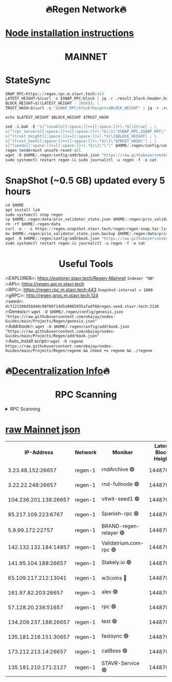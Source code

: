<h1 align="center"> 🔥Regen Network🔥</h1>

[Node installation instructions](https://github.com/obajay/nodes-Guides/tree/main/Projects/Regen)
=
<h1 align="center"> MAINNET</h1>

# StateSync
```python
SNAP_RPC=https://regen.rpc.m.stavr.tech:443
LATEST_HEIGHT=$(curl -s $SNAP_RPC/block | jq -r .result.block.header.height); \
BLOCK_HEIGHT=$((LATEST_HEIGHT - 1000)); \
TRUST_HASH=$(curl -s "$SNAP_RPC/block?height=$BLOCK_HEIGHT" | jq -r .result.block_id.hash)

echo $LATEST_HEIGHT $BLOCK_HEIGHT $TRUST_HASH

sed -i.bak -E "s|^(enable[[:space:]]+=[[:space:]]+).*$|\1true| ; \
s|^(rpc_servers[[:space:]]+=[[:space:]]+).*$|\1\"$SNAP_RPC,$SNAP_RPC\"| ; \
s|^(trust_height[[:space:]]+=[[:space:]]+).*$|\1$BLOCK_HEIGHT| ; \
s|^(trust_hash[[:space:]]+=[[:space:]]+).*$|\1\"$TRUST_HASH\"| ; \
s|^(seeds[[:space:]]+=[[:space:]]+).*$|\1\"\"|" $HOME/.regen/config/config.toml
regen tendermint unsafe-reset-all
wget -O $HOME/.regen/config/addrbook.json "https://raw.githubusercontent.com/obajay/nodes-Guides/main/Projects/Regen/addrbook.json"
sudo systemctl restart regen && sudo journalctl -u regen -f -o cat
```
# SnapShot (~0.5 GB) updated every 5 hours
```python
cd $HOME
apt install lz4
sudo systemctl stop regen
cp $HOME/.regen/data/priv_validator_state.json $HOME/.regen/priv_validator_state.json.backup
rm -rf $HOME/.regen/data
curl -o - -L https://regen.snapshot.stavr.tech/regen/regen-snap.tar.lz4 | lz4 -c -d - | tar -x -C $HOME/.regen --strip-components 2
mv $HOME/.regen/priv_validator_state.json.backup $HOME/.regen/data/priv_validator_state.json
wget -O $HOME/.regen/config/addrbook.json "https://raw.githubusercontent.com/obajay/nodes-Guides/main/Projects/Regen/addrbook.json"
sudo systemctl restart regen && journalctl -u regen -f -o cat
```

 <h1 align="center"> Useful Tools</h1>

🔥EXPLORER🔥:     https://explorer.stavr.tech/Regen-Mainnet        `Indexer "ON"` \
🔥API🔥:          https://regen.api.m.stavr.tech \
🔥RPC🔥:          https://regen.rpc.m.stavr.tech:443              `Snapshot-interval = 1000` \
🔥gRPC🔥:         http://regen.grpc.m.stavr.tech:124 \
🔥seed🔥:      `dc7121500d58d40c98f06f14d5a9065935a7adf6@regen.seed.stavr.tech:2126` \
🔥Genesis🔥:   `wget -O $HOME/.regen/config/genesis.json "https://raw.githubusercontent.com/obajay/nodes-Guides/main/Projects/Regen/genesis.json"` \
🔥Addrbook🔥:  `wget -O $HOME/.regen/config/addrbook.json "https://raw.githubusercontent.com/obajay/nodes-Guides/main/Projects/Regen/addrbook.json"` \
🔥Auto_install script🔥:`wget -O regenm https://raw.githubusercontent.com/obajay/nodes-Guides/main/Projects/Regen/regenm && chmod +x regenm && ./regenm`

🔥[Decentralization Info](https://github.com/obajay/StateSync-snapshots/tree/main/Projects/Regen/Decentralization)🔥
=
<h1 align="center"> RPC Scanning</h1>

<details>
<summary>RPC Scanning</summary>

<h2 align="center"> We scan nodes in real time every 4 hours. And we provide the final result of RPC endpoints.
We cannot influence the operation of these nodes in any way. </h2>


```python
If Voting Power is higher than 0 --> then the Node is a validator of the network and may be subject to attack and be a potential threat to the chain.
```
```python
We marked such validators with a red symbol
```

</details>

[raw Mainnet json](https://rpc-check.regenm.stavr.tech/regenm/rpc-regenm-result.json)
=


<table><tr><th>IP-Address</th><th>Network</th><th>Moniker</th><th>Latest Block Height</th><th>Earliest Block Height</th><th>Catching Up</th><th>Tx Index</th><th>Voting Power</th><th>Scan Time</th></tr><tr><td>3.23.48.152:26657</td><td>regen-1</td><td>rndArchive 🟢</td><td>14487039</td><td>1</td><td>False</td><td>on</td><td>0</td><td>2024-01-31T12:49:02.354953251UTC</td></tr><tr><td>3.22.22.248:26657</td><td>regen-1</td><td>rnd-fullnode 🟢</td><td>14487039</td><td>4134001</td><td>False</td><td>on</td><td>0</td><td>2024-01-31T12:48:59.521982153UTC</td></tr><tr><td>104.236.201.138:26657</td><td>regen-1</td><td>vitwit-seed1 🟢</td><td>14487033</td><td>8943001</td><td>False</td><td>on</td><td>0</td><td>2024-01-31T12:48:29.618049711UTC</td></tr><tr><td>95.217.109.223:6767</td><td>regen-1</td><td>Spanish-rpc 🟢</td><td>14487042</td><td>10068001</td><td>False</td><td>on</td><td>0</td><td>2024-01-31T12:49:18.749885894UTC</td></tr><tr><td>5.9.99.172:22757</td><td>regen-1</td><td>BRAND-regen-relayer 🟢</td><td>14487042</td><td>10782501</td><td>False</td><td>on</td><td>0</td><td>2024-01-31T12:49:19.344369501UTC</td></tr><tr><td>142.132.132.184:14857</td><td>regen-1</td><td>Validatrium.com-rpc 🟢</td><td>14487042</td><td>11175001</td><td>False</td><td>on</td><td>0</td><td>2024-01-31T12:49:19.073596518UTC</td></tr><tr><td>141.95.104.188:26657</td><td>regen-1</td><td>Stakely.io 🟢</td><td>14487037</td><td>13442501</td><td>False</td><td>on</td><td>0</td><td>2024-01-31T12:48:48.465108799UTC</td></tr><tr><td>65.109.117.212:13041</td><td>regen-1</td><td>w3coins 🔴</td><td>14487049</td><td>13487049</td><td>False</td><td>off</td><td>23905647084</td><td>2024-01-31T12:49:59.190515583UTC</td></tr><tr><td>161.97.82.203:26657</td><td>regen-1</td><td>alex 🟢</td><td>14487040</td><td>13992001</td><td>False</td><td>on</td><td>0</td><td>2024-01-31T12:49:07.747056525UTC</td></tr><tr><td>57.128.20.238:51657</td><td>regen-1</td><td>rpc 🟢</td><td>14487041</td><td>13992001</td><td>False</td><td>on</td><td>0</td><td>2024-01-31T12:49:12.264799256UTC</td></tr><tr><td>134.209.237.188:26657</td><td>regen-1</td><td>test 🟢</td><td>14487043</td><td>13992001</td><td>False</td><td>on</td><td>0</td><td>2024-01-31T12:49:27.841723260UTC</td></tr><tr><td>135.181.216.151:30657</td><td>regen-1</td><td>fastsync 🟢</td><td>14487040</td><td>14457001</td><td>False</td><td>off</td><td>0</td><td>2024-01-31T12:49:07.387391068UTC</td></tr><tr><td>173.212.213.14:26657</td><td>regen-1</td><td>catBoss 🟢</td><td>14487039</td><td>14478001</td><td>False</td><td>on</td><td>0</td><td>2024-01-31T12:49:02.688222251UTC</td></tr><tr><td>135.181.210.171:2127</td><td>regen-1</td><td>STAVR-Service 🟢</td><td>14487047</td><td>14486001</td><td>False</td><td>on</td><td>0</td><td>2024-01-31T12:49:46.548218547UTC</td></tr></table>
